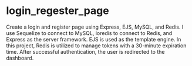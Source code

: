 # login_regester_page
Create a login and register page using Express, EJS, MySQL, and Redis. I use Sequelize to connect to MySQL, ioredis to connect to Redis, and Express as the server framework. EJS is used as the template engine. In this project, Redis is utilized to manage tokens with a 30-minute expiration time. After successful authentication, the user is redirected to the dashboard.
